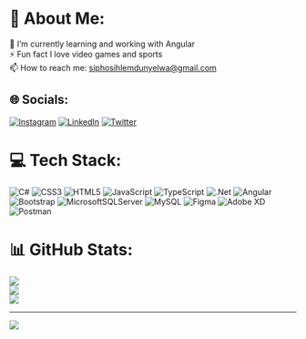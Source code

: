 # 💫 About Me:
🌱 I’m currently learning and working with Angular<br>⚡ Fun fact I love video games and sports<br>📫 How to reach me: siphosihlemdunyelwa@gmail.com


## 🌐 Socials:
[![Instagram](https://img.shields.io/badge/Instagram-%23E4405F.svg?logo=Instagram&logoColor=white)](https://instagram.com/s.i.p.h.o.s.i.h.l.e) [![LinkedIn](https://img.shields.io/badge/LinkedIn-%230077B5.svg?logo=linkedin&logoColor=white)](https://www.linkedin.com/in/siphosihle-mdunyelwa/) [![Twitter](https://img.shields.io/badge/Twitter-%231DA1F2.svg?logo=Twitter&logoColor=white)](https://twitter.com/sihle_vm) 

# 💻 Tech Stack:
![C#](https://img.shields.io/badge/c%23-%23239120.svg?style=for-the-badge&logo=c-sharp&logoColor=white) ![CSS3](https://img.shields.io/badge/css3-%231572B6.svg?style=for-the-badge&logo=css3&logoColor=white) ![HTML5](https://img.shields.io/badge/html5-%23E34F26.svg?style=for-the-badge&logo=html5&logoColor=white) ![JavaScript](https://img.shields.io/badge/javascript-%23323330.svg?style=for-the-badge&logo=javascript&logoColor=%23F7DF1E) ![TypeScript](https://img.shields.io/badge/typescript-%23007ACC.svg?style=for-the-badge&logo=typescript&logoColor=white) ![.Net](https://img.shields.io/badge/.NET-5C2D91?style=for-the-badge&logo=.net&logoColor=white) ![Angular](https://img.shields.io/badge/angular-%23DD0031.svg?style=for-the-badge&logo=angular&logoColor=white) ![Bootstrap](https://img.shields.io/badge/bootstrap-%23563D7C.svg?style=for-the-badge&logo=bootstrap&logoColor=white) ![MicrosoftSQLServer](https://img.shields.io/badge/Microsoft%20SQL%20Sever-CC2927?style=for-the-badge&logo=microsoft%20sql%20server&logoColor=white) ![MySQL](https://img.shields.io/badge/mysql-%2300f.svg?style=for-the-badge&logo=mysql&logoColor=white) 	![Figma](https://img.shields.io/badge/figma-%23F24E1E.svg?style=for-the-badge&logo=figma&logoColor=white) ![Adobe XD](https://img.shields.io/badge/Adobe%20XD-470137?style=for-the-badge&logo=Adobe%20XD&logoColor=#FF61F6) ![Postman](https://img.shields.io/badge/Postman-FF6C37?style=for-the-badge&logo=postman&logoColor=white)
# 📊 GitHub Stats:
![](https://github-readme-stats.vercel.app/api?username=Siphosihle-Mdunyelwa&theme=dark&hide_border=false&include_all_commits=true&count_private=false)<br/>
![](https://github-readme-streak-stats.herokuapp.com/?user=Siphosihle-Mdunyelwa&theme=dark&hide_border=false)<br/>
![](https://github-readme-stats.vercel.app/api/top-langs/?username=Siphosihle-Mdunyelwa&theme=dark&hide_border=false&include_all_commits=true&count_private=false&layout=compact)

---
[![](https://visitcount.itsvg.in/api?id=Siphosihle-Mdunyelwa&icon=0&color=0)](https://visitcount.itsvg.in)

<!-- Proudly created with GPRM ( https://gprm.itsvg.in ) -->
